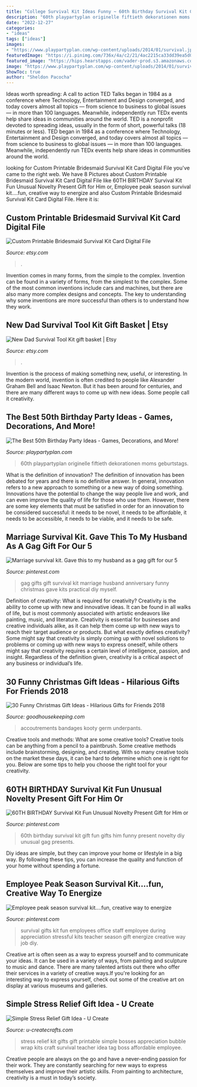 ```yaml
---
title: "College Survival Kit Ideas Funny ~ 60th Birthday Survival Kit Gift Fun Gifts Him Funny Present Novelty Diy Unusual Gag Presents"
description: "60th playpartyplan originelle fiftieth dekorationen moms geburtstags"
date: "2022-12-27"
categories:
- "ideas"
tags: ["ideas"]
images:
- "https://www.playpartyplan.com/wp-content/uploads/2014/01/survival.jpg"
featuredImage: "https://i.pinimg.com/736x/4a/c2/21/4ac2215ca33dd39ea5d0a0813eab1659--staff-gifts-teacher-gifts.jpg"
featured_image: "https://hips.hearstapps.com/vader-prod.s3.amazonaws.com/1536614042-publictoilet-1536614018.jpg?crop=1xw:1xh;center,top&amp;resize=480:*"
image: "https://www.playpartyplan.com/wp-content/uploads/2014/01/survival.jpg"
ShowToc: true
author: "Sheldon Pacocha"
---
```



Ideas worth spreading: A call to action
TED Talks began in 1984 as a conference where Technology, Entertainment and Design converged, and today covers almost all topics — from science to business to global issues — in more than 100 languages. Meanwhile, independently run TEDx events help share ideas in communities around the world.
TED is a nonprofit devoted to spreading ideas, usually in the form of short, powerful talks (18 minutes or less). TED began in 1984 as a conference where Technology, Entertainment and Design converged, and today covers almost all topics — from science to business to global issues — in more than 100 languages. Meanwhile, independently run TEDx events help share ideas in communities around the world.

	

		
looking for Custom Printable Bridesmaid Survival Kit Card Digital File you've came to the right web. We have 8 Pictures about Custom Printable Bridesmaid Survival Kit Card Digital File like 60TH BIRTHDAY Survival Kit Fun Unusual Novelty Present Gift for Him or, Employee peak season survival kit....fun, creative way to energize and also Custom Printable Bridesmaid Survival Kit Card Digital File. Here it is:
		
    
## Custom Printable Bridesmaid Survival Kit Card Digital File

<img loading=lazy src="https://img0.etsystatic.com/002/1/6495454/il_570xN.365016226_849e.jpg" onerror="this.onerror=null;this.src='https://tse4.mm.bing.net/th?id=OIP.jasHonzmqCGyDwtGz9xKhgHaKX&amp;pid=15.1';" alt="Custom Printable Bridesmaid Survival Kit Card Digital File">

_Source: etsy.com_

>. 

	

Invention comes in many forms, from the simple to the complex.
Invention can be found in a variety of forms, from the simplest to the complex. Some of the most common inventions include cars and machines, but there are also many more complex designs and concepts. The key to understanding why some inventions are more successful than others is to understand how they work.

    
## New Dad Survival Tool Kit Gift Basket | Etsy

<img loading=lazy src="https://i.etsystatic.com/8745452/r/il/2f4da9/2356551271/il_794xN.2356551271_dca8.jpg" onerror="this.onerror=null;this.src='https://tse4.mm.bing.net/th?id=OIP.z8E4QVZCdsElgk83kX9d6AHaJ4&amp;pid=15.1';" alt="New Dad Survival Tool Kit gift basket | Etsy">

_Source: etsy.com_

>. 

	

Invention is the process of making something new, useful, or interesting. In the modern world, invention is often credited to people like Alexander Graham Bell and Isaac Newton. But it has been around for centuries, and there are many different ways to come up with new ideas. Some people call it creativity.

    
## The Best 50th Birthday Party Ideas - Games, Decorations, And More!

<img loading=lazy src="https://www.playpartyplan.com/wp-content/uploads/2014/01/survival.jpg" onerror="this.onerror=null;this.src='https://tse3.mm.bing.net/th?id=OIP.H5A0Xe2p_tB6V_dIo3ar8QAAAA&amp;pid=15.1';" alt="The Best 50th Birthday Party Ideas - Games, Decorations, and More!">

_Source: playpartyplan.com_

>60th playpartyplan originelle fiftieth dekorationen moms geburtstags. 

	

What is the definition of innovation?
The definition of innovation has been debated for years and there is no definitive answer. In general, innovation refers to a new approach to something or a new way of doing something. Innovations have the potential to change the way people live and work, and can even improve the quality of life for those who use them. However, there are some key elements that must be satisfied in order for an innovation to be considered successful: it needs to be novel, it needs to be affordable, it needs to be accessible, it needs to be viable, and it needs to be safe.

    
## Marriage Survival Kit. Gave This To My Husband As A Gag Gift For Our 5

<img loading=lazy src="https://i.pinimg.com/736x/20/0d/76/200d76447f93c76a4c26df819d631e29--gag-gifts-for-christmas-christmas-ideas.jpg" onerror="this.onerror=null;this.src='https://tse3.mm.bing.net/th?id=OIP.oD4g2prNAkepWDJtyEh1FAHaHa&amp;pid=15.1';" alt="Marriage survival kit. Gave this to my husband as a gag gift for our 5">

_Source: pinterest.com_

>gag gifts gift survival kit marriage husband anniversary funny christmas gave kits practical diy myself. 

	

Definition of creativity: What is required for creativity?
Creativity is the ability to come up with new and innovative ideas. It can be found in all walks of life, but is most commonly associated with artistic endeavors like painting, music, and literature. Creativity is essential for businesses and creative individuals alike, as it can help them come up with new ways to reach their target audience or products. But what exactly defines creativity? Some might say that creativity is simply coming up with novel solutions to problems or coming up with new ways to express oneself, while others might say that creativity requires a certain level of intelligence, passion, and insight. Regardless of the definition given, creativity is a critical aspect of any business or individual’s life.

    
## 30 Funny Christmas Gift Ideas - Hilarious Gifts For Friends 2018

<img loading=lazy src="https://hips.hearstapps.com/vader-prod.s3.amazonaws.com/1536614042-publictoilet-1536614018.jpg?crop=1xw:1xh;center,top&amp;resize=480:*" onerror="this.onerror=null;this.src='https://tse4.mm.bing.net/th?id=OIP.jr3TZBR6I9J1QHIFgO4pjwAAAA&amp;pid=15.1';" alt="30 Funny Christmas Gift Ideas - Hilarious Gifts for Friends 2018">

_Source: goodhousekeeping.com_

>accoutrements bandages kooty germ underpants. 

	

Creative tools and methods: What are some creative tools?
Creative tools can be anything from a pencil to a paintbrush. Some creative methods include brainstorming, designing, and creating. With so many creative tools on the market these days, it can be hard to determine which one is right for you. Below are some tips to help you choose the right tool for your creativity.

    
## 60TH BIRTHDAY Survival Kit Fun Unusual Novelty Present Gift For Him Or

<img loading=lazy src="https://i.pinimg.com/736x/d4/18/28/d418288b4e3018149d172ff532bdf707.jpg" onerror="this.onerror=null;this.src='https://tse1.mm.bing.net/th?id=OIP.gm1RYmQm4MLSJiCike4cTQHaJ3&amp;pid=15.1';" alt="60TH BIRTHDAY Survival Kit Fun Unusual Novelty Present Gift for Him or">

_Source: pinterest.com_

>60th birthday survival kit gift fun gifts him funny present novelty diy unusual gag presents. 

	

Diy ideas are simple, but they can improve your home or lifestyle in a big way. By following these tips, you can increase the quality and function of your home without spending a fortune.

    
## Employee Peak Season Survival Kit....fun, Creative Way To Energize

<img loading=lazy src="https://i.pinimg.com/736x/4a/c2/21/4ac2215ca33dd39ea5d0a0813eab1659--staff-gifts-teacher-gifts.jpg" onerror="this.onerror=null;this.src='https://tse1.mm.bing.net/th?id=OIP.srLJQ5X8I3zAKjcuCDHa-wHaJ3&amp;pid=15.1';" alt="Employee peak season survival kit....fun, creative way to energize">

_Source: pinterest.com_

>survival gifts kit fun employees office staff employee during appreciation stressful kits teacher season gift energize creative way job diy. 

	

Creative art is often seen as a way to express yourself and to communicate your ideas. It can be used in a variety of ways, from painting and sculpture to music and dance. There are many talented artists out there who offer their services in a variety of creative ways.If you're looking for an interesting way to express yourself, check out some of the creative art on display at various museums and galleries.

    
## Simple Stress Relief Gift Idea - U Create

<img loading=lazy src="https://www.u-createcrafts.com/wp-content/uploads/2013/02/Simple-Stress-Relief-Kits_thumb-25255B8-25255D.jpg" onerror="this.onerror=null;this.src='https://tse2.mm.bing.net/th?id=OIP.i5dNrWaGBWPSzoP1Xt5aGQHaLL&amp;pid=15.1';" alt="Simple Stress Relief Gift Idea - U Create">

_Source: u-createcrafts.com_

>stress relief kit gifts gift printable simple bosses appreciation bubble wrap kits craft survival teacher idea tag boss affordable employee. 

	

Creative people are always on the go and have a never-ending passion for their work. They are constantly searching for new ways to express themselves and improve their artistic skills. From painting to architecture, creativity is a must in today’s society.

